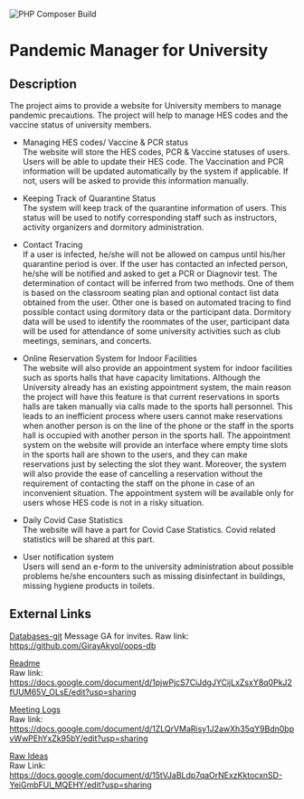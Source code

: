 ![PHP Composer Build](https://github.com/MuhammedCanKucukaslan/cs-319-group1i-oops/actions/workflows/php.yml/badge.svg)
# Pandemic Manager for University
## Description

The project aims to provide a website for University members to manage pandemic precautions. The project will help to manage HES codes and the vaccine status of university members. 

- Managing HES codes/ Vaccine & PCR status  
The website will store the HES codes, PCR & Vaccine statuses of users.
Users will be able to update their HES code.
The Vaccination and PCR information will be updated automatically by the system if applicable. If not, users will be asked to provide this information manually.

- Keeping Track of Quarantine Status  
The system will keep track of the quarantine information of users. This status will be used to notify corresponding staff such as instructors, activity organizers and dormitory administration.

- Contact Tracing  
If a user is infected, he/she will not be allowed on campus until his/her quarantine period is over. If the user has contacted an infected person, he/she will be notified and asked to get a PCR or Diagnovir test. The determination of contact will be inferred from two methods. One of them is based on the classroom seating plan and optional contact list data obtained from the user. Other one is based on automated tracing to find possible contact using dormitory data or the participant data. Dormitory data will be used to identify the roommates of the user, participant data will be used for attendance of some university activities such as club meetings, seminars, and concerts. 

- Online Reservation System for Indoor Facilities  
The website will also provide an appointment system for indoor facilities such as sports halls that have capacity limitations. Although the University already has an existing  appointment system, the main reason the project will have this feature is that current reservations in sports halls are taken manually via calls made to the sports hall personnel. This leads to an inefficient process where users cannot make reservations when another person is on the line of the phone or the staff in the sports hall is occupied with another person in the sports hall. The appointment system on the website will provide an interface where empty time slots in the sports hall are shown to the users, and they can make reservations just by selecting the slot they want. Moreover, the system will also provide the ease of cancelling a reservation without the requirement of contacting the staff on the phone in case of an inconvenient situation. The appointment system will be available only for users whose HES code is not in a risky situation.

- Daily Covid Case Statistics  
The website will have a part for Covid Case Statistics. Covid related statistics will be shared at this part.

- User notification system  
Users will send an e-form to the university administration about possible problems he/she encounters such as missing disinfectant in buildings, missing hygiene products in toilets.


## External Links
[Databases-git](https://github.com/GirayAkyol/oops-db) Message GA for invites. 
Raw link: https://github.com/GirayAkyol/oops-db

[Readme](https://docs.google.com/document/d/1pjwPjcS7CiJdgJYCijLxZsxY8q0PkJ2fUUM65V_OLsE/edit?usp=sharing)  
Raw link: https://docs.google.com/document/d/1pjwPjcS7CiJdgJYCijLxZsxY8q0PkJ2fUUM65V_OLsE/edit?usp=sharing

[Meeting Logs](https://docs.google.com/document/d/1ZLQrVMaRisy1J2awXh35qY9Bdn0bpvWwPEhYxZk95bY/edit?usp=sharing)  
Raw link: https://docs.google.com/document/d/1ZLQrVMaRisy1J2awXh35qY9Bdn0bpvWwPEhYxZk95bY/edit?usp=sharing

[Raw Ideas](https://docs.google.com/document/d/15tVJaBLdp7qaOrNExzKktocxnSD-YeiGmbFUl_MQEHY/edit?usp=sharing)  
Raw Link: https://docs.google.com/document/d/15tVJaBLdp7qaOrNExzKktocxnSD-YeiGmbFUl_MQEHY/edit?usp=sharing
